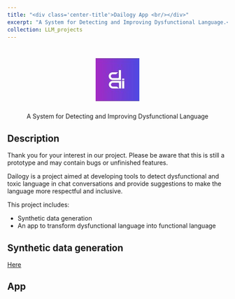```yaml
---
title: "<div class='center-title'>Dailogy App <br/></div>"
excerpt: "A System for Detecting and Improving Dysfunctional Language.<br/><img src='/images/dailogy_logo.jpg'>"
collection: LLM_projects
---
```


<h1 align="center">
<img src="/images/dailogy_logo.jpg" alt="drawing" width="100"/>
</h1>

<p align="center">A System for Detecting and Improving Dysfunctional Language</p>

## Description

Thank you for your interest in our project. Please be aware that this is still a prototype and may contain bugs or unfinished features.

Dailogy is a project aimed at developing tools to detect dysfunctional and toxic language in chat conversations and provide suggestions to make the language more respectful and inclusive.

This project includes:
- Synthetic data generation
- An app to transform dysfunctional language into functional language

## Synthetic data generation

[Here](/dailogy/synthetic_data/) 

## App


